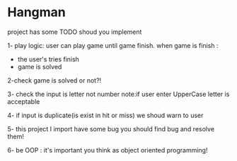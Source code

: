 # Hangman

project has some TODO shoud you implement

1- play logic:
user can play game until game finish.
when game is finish :
* the user's tries finish
* game is solved

2-check game is solved or not?!

3- check the input is letter not number
note:if user enter UpperCase letter is acceptable

4- if input is duplicate(is exist in hit or miss)
we shoud warn to user

5- this project I import have some bug
you should find bug and resolve them!


6- be OOP : it's important you think as object oriented programming!
